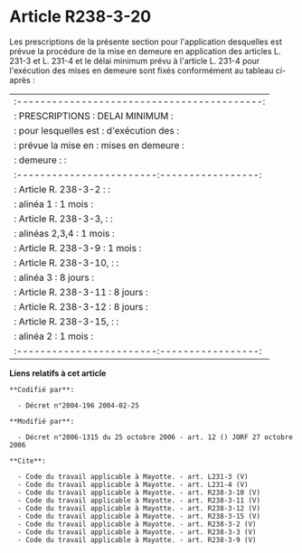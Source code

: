 # Article R238-3-20

Les prescriptions de la présente section pour l'application desquelles est prévue la procédure de la mise en demeure en
application des articles L. 231-3 et L. 231-4 et le délai minimum prévu à l'article L. 231-4 pour l'exécution des mises en
demeure sont fixés conformément au tableau ci-après : 

<table>
  <tbody><tr>
    <td>:------------------------------------------: </td>
  </tr>
  <tr>
    <td>: PRESCRIPTIONS : DELAI MINIMUM : </td>
  </tr>
  <tr>
    <td>: pour lesquelles est : d'exécution des : </td>
  </tr>
  <tr>
    <td>: prévue la mise en : mises en demeure : </td>
  </tr>
  <tr>
    <td>: demeure : : </td>
  </tr>
  <tr>
    <td>:------------------------:-----------------: </td>
  </tr>
  <tr>
    <td>: Article R. 238-3-2 : : </td>
  </tr>
  <tr>
    <td>: alinéa 1 : 1 mois : </td>
  </tr>
  <tr>
    <td>: Article R. 238-3-3, : : </td>
  </tr>
  <tr>
    <td>: alinéas 2,3,4 : 1 mois : </td>
  </tr>
  <tr>
    <td>: Article R. 238-3-9 : 1 mois : </td>
  </tr>
  <tr>
    <td>: Article R. 238-3-10, : : </td>
  </tr>
  <tr>
    <td>: alinéa 3 : 8 jours : </td>
  </tr>
  <tr>
    <td>: Article R. 238-3-11 : 8 jours : </td>
  </tr>
  <tr>
    <td>: Article R. 238-3-12 : 8 jours : </td>
  </tr>
  <tr>
    <td>: Article R. 238-3-15, : : </td>
  </tr>
  <tr>
    <td>: alinéa 2 : 1 mois : </td>
  </tr>
  <tr>
    <td>:------------------------:-----------------:</td>
  </tr>
</tbody></table>

**Liens relatifs à cet article**

	**Codifié par**:

	  - Décret n°2004-196 2004-02-25

	**Modifié par**:

	  - Décret n°2006-1315 du 25 octobre 2006 - art. 12 () JORF 27 octobre 2006

	**Cite**:

	  - Code du travail applicable à Mayotte. - art. L231-3 (V)
	  - Code du travail applicable à Mayotte. - art. L231-4 (V)
	  - Code du travail applicable à Mayotte. - art. R238-3-10 (V)
	  - Code du travail applicable à Mayotte. - art. R238-3-11 (V)
	  - Code du travail applicable à Mayotte. - art. R238-3-12 (V)
	  - Code du travail applicable à Mayotte. - art. R238-3-15 (V)
	  - Code du travail applicable à Mayotte. - art. R238-3-2 (V)
	  - Code du travail applicable à Mayotte. - art. R238-3-3 (V)
	  - Code du travail applicable à Mayotte. - art. R238-3-9 (V)
